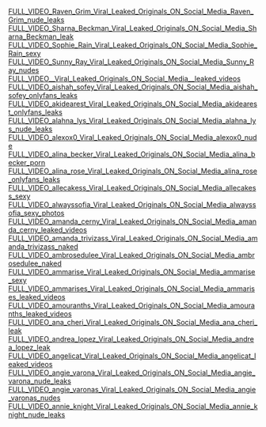<a href="./FULL_VIDEO_Raven_Grim_Viral_Leaked_Originals_ON_Social_Media_Raven_Grim_nude_leaks.md">FULL_VIDEO_Raven_Grim_Viral_Leaked_Originals_ON_Social_Media_Raven_Grim_nude_leaks</a><br>
<a href="./FULL_VIDEO_Sharna_Beckman_Viral_Leaked_Originals_ON_Social_Media_Sharna_Beckman_leak.md">FULL_VIDEO_Sharna_Beckman_Viral_Leaked_Originals_ON_Social_Media_Sharna_Beckman_leak</a><br>
<a href="./FULL_VIDEO_Sophie_Rain_Viral_Leaked_Originals_ON_Social_Media_Sophie_Rain_sexy.md">FULL_VIDEO_Sophie_Rain_Viral_Leaked_Originals_ON_Social_Media_Sophie_Rain_sexy</a><br>
<a href="./FULL_VIDEO_Sunny_Ray_Viral_Leaked_Originals_ON_Social_Media_Sunny_Ray_nudes.md">FULL_VIDEO_Sunny_Ray_Viral_Leaked_Originals_ON_Social_Media_Sunny_Ray_nudes</a><br>
<a href="./FULL_VIDEO__Viral_Leaked_Originals_ON_Social_Media__leaked_videos.md">FULL_VIDEO__Viral_Leaked_Originals_ON_Social_Media__leaked_videos</a><br>
<a href="./FULL_VIDEO_aishah_sofey_Viral_Leaked_Originals_ON_Social_Media_aishah_sofey_onlyfans_leaks.md">FULL_VIDEO_aishah_sofey_Viral_Leaked_Originals_ON_Social_Media_aishah_sofey_onlyfans_leaks</a><br>
<a href="./FULL_VIDEO_akidearest_Viral_Leaked_Originals_ON_Social_Media_akidearest_onlyfans_leaks.md">FULL_VIDEO_akidearest_Viral_Leaked_Originals_ON_Social_Media_akidearest_onlyfans_leaks</a><br>
<a href="./FULL_VIDEO_alahna_lys_Viral_Leaked_Originals_ON_Social_Media_alahna_lys_nude_leaks.md">FULL_VIDEO_alahna_lys_Viral_Leaked_Originals_ON_Social_Media_alahna_lys_nude_leaks</a><br>
<a href="./FULL_VIDEO_alexox0_Viral_Leaked_Originals_ON_Social_Media_alexox0_nude.md">FULL_VIDEO_alexox0_Viral_Leaked_Originals_ON_Social_Media_alexox0_nude</a><br>
<a href="./FULL_VIDEO_alina_becker_Viral_Leaked_Originals_ON_Social_Media_alina_becker_porn.md">FULL_VIDEO_alina_becker_Viral_Leaked_Originals_ON_Social_Media_alina_becker_porn</a><br>
<a href="./FULL_VIDEO_alina_rose_Viral_Leaked_Originals_ON_Social_Media_alina_rose_onlyfans_leaks.md">FULL_VIDEO_alina_rose_Viral_Leaked_Originals_ON_Social_Media_alina_rose_onlyfans_leaks</a><br>
<a href="./FULL_VIDEO_allecakess_Viral_Leaked_Originals_ON_Social_Media_allecakess_sexy.md">FULL_VIDEO_allecakess_Viral_Leaked_Originals_ON_Social_Media_allecakess_sexy</a><br>
<a href="./FULL_VIDEO_alwayssofia_Viral_Leaked_Originals_ON_Social_Media_alwayssofia_sexy_photos.md">FULL_VIDEO_alwayssofia_Viral_Leaked_Originals_ON_Social_Media_alwayssofia_sexy_photos</a><br>
<a href="./FULL_VIDEO_amanda_cerny_Viral_Leaked_Originals_ON_Social_Media_amanda_cerny_leaked_videos.md">FULL_VIDEO_amanda_cerny_Viral_Leaked_Originals_ON_Social_Media_amanda_cerny_leaked_videos</a><br>
<a href="./FULL_VIDEO_amanda_trivizass_Viral_Leaked_Originals_ON_Social_Media_amanda_trivizass_naked.md">FULL_VIDEO_amanda_trivizass_Viral_Leaked_Originals_ON_Social_Media_amanda_trivizass_naked</a><br>
<a href="./FULL_VIDEO_ambrosedulee_Viral_Leaked_Originals_ON_Social_Media_ambrosedulee_naked.md">FULL_VIDEO_ambrosedulee_Viral_Leaked_Originals_ON_Social_Media_ambrosedulee_naked</a><br>
<a href="./FULL_VIDEO_ammarise_Viral_Leaked_Originals_ON_Social_Media_ammarise_sexy.md">FULL_VIDEO_ammarise_Viral_Leaked_Originals_ON_Social_Media_ammarise_sexy</a><br>
<a href="./FULL_VIDEO_ammarises_Viral_Leaked_Originals_ON_Social_Media_ammarises_leaked_videos.md">FULL_VIDEO_ammarises_Viral_Leaked_Originals_ON_Social_Media_ammarises_leaked_videos</a><br>
<a href="./FULL_VIDEO_amouranths_Viral_Leaked_Originals_ON_Social_Media_amouranths_leaked_videos.md">FULL_VIDEO_amouranths_Viral_Leaked_Originals_ON_Social_Media_amouranths_leaked_videos</a><br>
<a href="./FULL_VIDEO_ana_cheri_Viral_Leaked_Originals_ON_Social_Media_ana_cheri_leak.md">FULL_VIDEO_ana_cheri_Viral_Leaked_Originals_ON_Social_Media_ana_cheri_leak</a><br>
<a href="./FULL_VIDEO_andrea_lopez_Viral_Leaked_Originals_ON_Social_Media_andrea_lopez_leak.md">FULL_VIDEO_andrea_lopez_Viral_Leaked_Originals_ON_Social_Media_andrea_lopez_leak</a><br>
<a href="./FULL_VIDEO_angelicat_Viral_Leaked_Originals_ON_Social_Media_angelicat_leaked_videos.md">FULL_VIDEO_angelicat_Viral_Leaked_Originals_ON_Social_Media_angelicat_leaked_videos</a><br>
<a href="./FULL_VIDEO_angie_varona_Viral_Leaked_Originals_ON_Social_Media_angie_varona_nude_leaks.md">FULL_VIDEO_angie_varona_Viral_Leaked_Originals_ON_Social_Media_angie_varona_nude_leaks</a><br>
<a href="./FULL_VIDEO_angie_varonas_Viral_Leaked_Originals_ON_Social_Media_angie_varonas_nudes.md">FULL_VIDEO_angie_varonas_Viral_Leaked_Originals_ON_Social_Media_angie_varonas_nudes</a><br>
<a href="./FULL_VIDEO_annie_knight_Viral_Leaked_Originals_ON_Social_Media_annie_knight_nude_leaks.md">FULL_VIDEO_annie_knight_Viral_Leaked_Originals_ON_Social_Media_annie_knight_nude_leaks</a><br>
